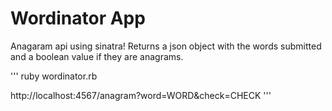 # Wordinator App

Anagaram api using sinatra! Returns a json object with the words submitted and a boolean value if they are anagrams.


'''
ruby wordinator.rb

http://localhost:4567/anagram?word=WORD&check=CHECK
'''
